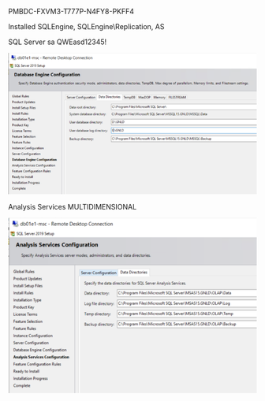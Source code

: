 PMBDC-FXVM3-T777P-N4FY8-PKFF4

Installed SQLEngine, SQLEngine\Replication, AS

SQL Server sa QWEasd12345!

![image.png](/.attachments/image-1d9cfcf6-76f3-4167-aa36-5113831341c3.png)

Analysis Services MULTIDIMENSIONAL

![image.png](/.attachments/image-35b58407-7b67-4068-bc7d-0833c19d7954.png)
